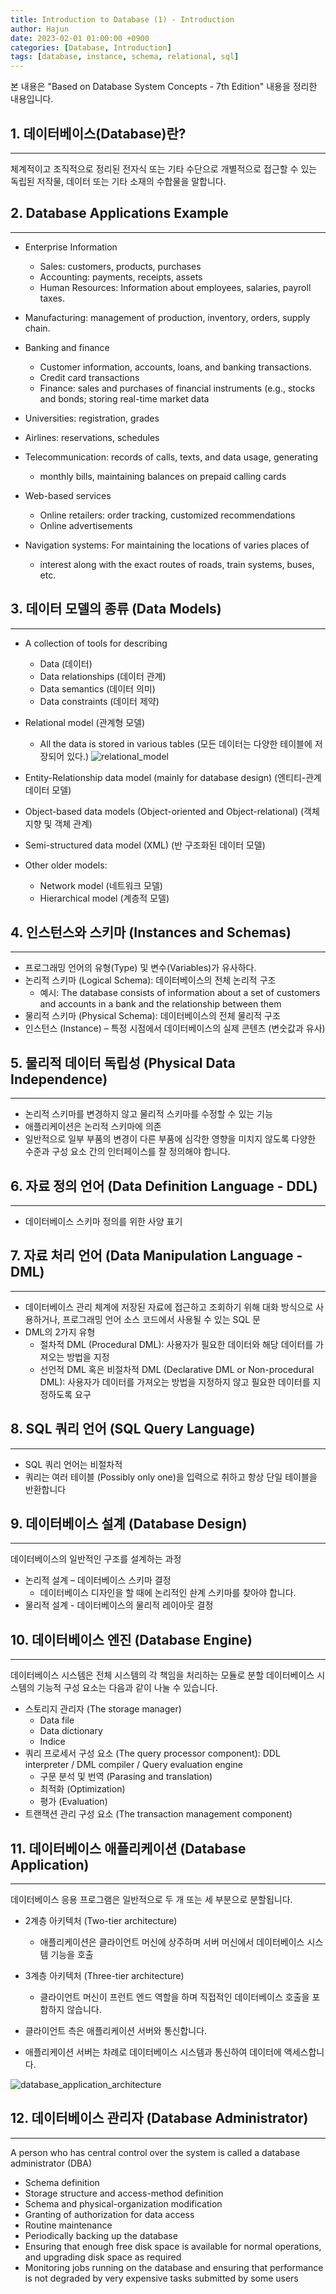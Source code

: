 ```yaml
---
title: Introduction to Database (1) - Introduction
author: Hajun
date: 2023-02-01 01:00:00 +0900
categories: [Database, Introduction]
tags: [database, instance, schema, relational, sql]
---
```


본 내용은 "Based on Database System Concepts - 7th Edition" 내용을 정리한 내용입니다.  

## 1. 데이터베이스(Database)란?
- - - 
체계적이고 조직적으로 정리된 전자식 또는 기타 수단으로 개별적으로 접근할 수 있는 독립된 저작물, 데이터 또는 기타 소재의 수합물을 말합니다.  

## 2. Database Applications Example
- - - 
  * Enterprise Information 
    + Sales: customers, products, purchases 
    + Accounting: payments, receipts, assets 
    + Human Resources: Information about employees, salaries, payroll taxes. 

  * Manufacturing: management of production, inventory, orders, supply chain. 

  * Banking and finance 
    + Customer information, accounts, loans, and banking transactions. 
    + Credit card transactions 
    + Finance: sales and purchases of financial instruments (e.g., stocks and bonds; storing real-time market data 

  * Universities: registration, grades

  * Airlines: reservations, schedules 

  * Telecommunication: records of calls, texts, and data usage, generating 
    + monthly bills, maintaining balances on prepaid calling cards 

  * Web-based services 
    + Online retailers: order tracking, customized recommendations 
    + Online advertisements 

  * Navigation systems: For maintaining the locations of varies places of 
    + interest along with the exact routes of roads, train systems, buses, etc.

## 3. 데이터 모델의 종류 (Data Models)
- - - 
  * A collection of tools for describing
    + Data (데이터)
    + Data relationships (데이터 관계)
    + Data semantics (데이터 의미)
    + Data constraints (데이터 제약)

  * Relational model (관계형 모델)
    + All the data is stored in various tables (모든 데이터는 다양한 테이블에 저장되어 있다.)
    ![relational_model](../../../image/relational_model.png)
  * Entity-Relationship data model (mainly for database design) (엔티티-관계 데이터 모델)
  * Object-based data models (Object-oriented and Object-relational) (객체 지향 및 객체 관계)
  * Semi-structured data model (XML) (반 구조화된 데이터 모델)
  * Other older models:
    + Network model (네트워크 모델)
    + Hierarchical model (계층적 모델)

## 4. 인스턴스와 스키마 (Instances and Schemas)
- - - 
  * 프로그래밍 언어의 유형(Type) 및 변수(Variables)가 유사하다.
  * 논리적 스키마 (Logical Schema):  데이터베이스의 전체 논리적 구조
    + 예시: The database consists of information about a set of customers and accounts in a bank and the relationship between them
  * 물리적 스키마 (Physical Schema): 데이터베이스의 전체 물리적 구조
  * 인스턴스 (Instance) – 특정 시점에서 데이터베이스의 실제 콘텐츠 (변숫값과 유사)

## 5. 물리적 데이터 독립성 (Physical Data Independence)
- - -
  * 논리적 스키마를 변경하지 않고 물리적 스키마를 수정할 수 있는 기능
  * 애플리케이션은 논리적 스키마에 의존
  * 일반적으로 일부 부품의 변경이 다른 부품에 심각한 영향을 미치지 않도록 다양한 수준과 구성 요소 간의 인터페이스를 잘 정의해야 합니다.

## 6. 자료 정의 언어 (Data Definition Language - DDL)
- - - 
  * 데이터베이스 스키마 정의를 위한 사양 표기


## 7. 자료 처리 언어 (Data Manipulation Language - DML)
- - - 
  * 데이터베이스 관리 체계에 저장된 자료에 접근하고 조회하기 위해 대화 방식으로 사용하거나, 프로그래밍 언어 소스 코드에서 사용될 수 있는 SQL 문
  * DML의 2가지 유형
    + 절차적 DML (Procedural DML): 사용자가 필요한 데이터와 해당 데이터를 가져오는 방법을 지정
    + 선언적 DML 혹은 비절차적 DML (Declarative DML or Non-procedural DML): 사용자가 데이터를 가져오는 방법을 지정하지 않고 필요한 데이터를 지정하도록 요구

## 8. SQL 쿼리 언어 (SQL Query Language)
- - - 
  * SQL 쿼리 언어는 비절차적
  * 쿼리는 여러 테이블 (Possibly only one)을 입력으로 취하고 항상 단일 테이블을 반환합니다


## 9. 데이터베이스 설계 (Database Design)
- - -
데이터베이스의 일반적인 구조를 설계하는 과정
  * 논리적 설계 – 데이터베이스 스키마 결정
    + 데이터베이스 디자인을 할 때에 논리적인 솬계 스키마를 찾아야 합니다.
  * 물리적 설계 - 데이터베이스의 물리적 레이아웃 결정


## 10. 데이터베이스 엔진 (Database Engine)
- - - 
데이터베이스 시스템은 전체 시스템의 각 책임을 처리하는 모듈로 분할
데이터베이스 시스템의 기능적 구성 요소는 다음과 같이 나눌 수 있습니다.
  * 스토리지 관리자 (The storage manager)
    + Data file
    + Data dictionary
    + Indice
  * 쿼리 프로세서 구성 요소 (The query processor component): DDL interpreter / DML compiler / Query evaluation engine
    + 구문 분석 및 번역 (Parasing and translation)
    + 최적화 (Optimization)
    + 평가 (Evaluation)
  * 트랜잭션 관리 구성 요소 (The transaction management component)


## 11. 데이터베이스 애플리케이션 (Database Application)
- - - 
데이터베이스 응용 프로그램은 일반적으로 두 개 또는 세 부분으로 분할됩니다.
  * 2계층 아키텍처 (Two-tier architecture)
    + 애플리케이션은 클라이언트 머신에 상주하며 서버 머신에서 데이터베이스 시스템 기능을 호출
  
  * 3계층 아키텍처 (Three-tier architecture)
    + 클라이언트 머신이 프런트 엔드 역할을 하며 직접적인 데이터베이스 호출을 포함하지 않습니다.
  
  * 클라이언트 측은 애플리케이션 서버와 통신합니다.
  
  * 애플리케이션 서버는 차례로 데이터베이스 시스템과 통신하여 데이터에 액세스합니다.

![database_application_architecture](../../../image/database_application_architecture.png)


## 12. 데이터베이스 관리자 (Database Administrator)
- - - 
A person who has central control over the system is called a database administrator (DBA)
  * Schema definition
  * Storage structure and access-method definition
  * Schema and physical-organization modification
  * Granting of authorization for data access
  * Routine maintenance
  * Periodically backing up the database
  * Ensuring that enough free disk space is available for normal operations, and upgrading disk space as required
  * Monitoring jobs running on the database and ensuring that performance is not degraded by very expensive tasks submitted by some users